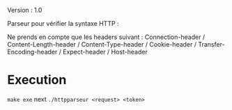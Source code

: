Version : 1.0

Parseur pour vérifier la syntaxe HTTP :

Ne prends en compte que les headers suivant : Connection-header / Content-Length-header / Content-Type-header / Cookie-header / Transfer-Encoding-header / Expect-header / Host-header

# Execution

`make exe` next `./httpparseur <request> <token>`

